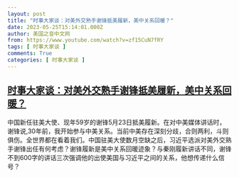 ```yaml
---
layout: post
title: "时事大家谈：对美外交熟手谢锋抵美履新，美中关系回暖？"
date: 2023-05-25T15:14:01.000Z
author: 美国之音中文网
from: https://www.youtube.com/watch?v=zf15CuN7fRY
tags: [ 时事大家谈 ]
comments: True
categories: [ 时事大家谈 ]
---
```

<!--1685027641000-->
[时事大家谈：对美外交熟手谢锋抵美履新，美中关系回暖？](https://www.youtube.com/watch?v=zf15CuN7fRY)
------

<div>
中国新任驻美大使、现年59岁的谢锋5月23日抵美履新。在对中美媒体讲话时，谢锋说,30年前，我开始参与中美关系。当前中美存在深刻分歧，合则两利，斗则俱伤。全世界都在看着我们。中国驻美大使数月空缺之后，习近平选派对美外交熟手谢锋出任有何考虑？谢锋履新是美中关系回暖迹象？与秦刚履新讲话不同，谢锋不到600字的讲话三次强调他的出使美国与习近平之间的关系，他想传递什么信号？
</div>

